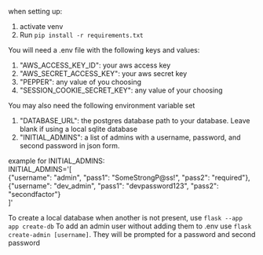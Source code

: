 when setting up:

1. activate venv
2. Run `pip install -r requirements.txt`

You will need a .env file with the following keys and values:

1. "AWS_ACCESS_KEY_ID": your aws access key
2. "AWS_SECRET_ACCESS_KEY": your aws secret key
3. "PEPPER": any value of you choosing
4. "SESSION_COOKIE_SECRET_KEY": any value of your choosing

You may also need the following environment variable set

1. "DATABASE_URL": the postgres database path to your database. Leave blank if using a local sqlite database
2. "INITIAL_ADMINS": a list of admins with a username, password, and second password in json form.

example for INITIAL_ADMINS:\
INITIAL_ADMINS='[\
  {"username": "admin", "pass1": "SomeStrongP@ss!", "pass2": "required"},
  {"username": "dev_admin", "pass1": "devpassword123", "pass2": "secondfactor"}\
]'

To create a local database when another is not present, use `flask --app app create-db`
To add an admin user without adding them to .env use `flask create-admin [username]`. They will be prompted for a password and second password
